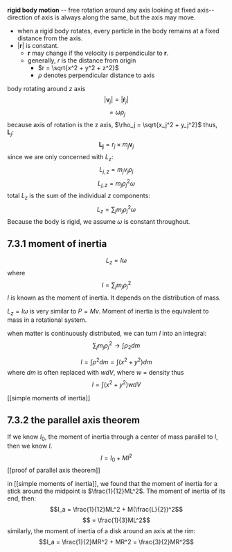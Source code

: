 **rigid body motion** -- free rotation around any axis
looking at fixed axis--direction of axis is always along the same, but the axis may move.

- when a rigid body rotates, every particle in the body remains at a fixed distance from the axis.
- $|\mathbf{r}|$ is constant.
	- $\mathbf{r}$ may change if the velocity is perpendicular to $\mathbf{r}$.
	- generally, $r$ is the distance from origin
		- $r = \sqrt{x^2 + y^2 + z^2}$
		- $\rho$ denotes perpendicular distance to axis

body rotating around $z$ axis
$$|\mathbf{v}_j| = |\mathbf{\dot{r}}_j|$$
$$ = \omega\rho_j$$
because axis of rotation is the z axis, $\rho_j = \sqrt{x_j^2 + y_j^2}$
thus, $\mathbf{L}_j$:
$$\mathbf{L_j} = r_j\times m_j\mathbf{v}_j$$
since we are only concerned with $L_z$:
$$L_{j, z} = m_jv_j\rho_j$$
$$L_{j, z} = m_j\rho_j^2\omega$$
total $L_z$ is the sum of the individual $z$ components:
$$L_z = \sum_j m_j\rho_j^2\omega$$
Because the body is rigid, we assume $\omega$ is constant throughout.

## 7.3.1 moment of inertia
$$L_z = I\omega$$
where $$I = \sum_j m_j\rho_j^2$$
$I$ is known as the moment of inertia. It depends on the distribution of mass.

$L_z = I\omega$ is very similar to $P = Mv$. Moment of inertia is the equivalent to mass in a rotational system.

when matter is continuously distributed, we can turn $I$ into an integral:
$$\sum_jm_j\rho_j^2 \rightarrow \int\rho_2dm$$

$$I = \int\rho^2dm = \int(x^2 + y^2)dm$$
where $dm$ is often replaced with $wdV$, where $w$ = density
thus $$ I = \int(x^2 + y^2)w dV$$


[[simple moments of inertia]]

## 7.3.2 the parallel axis theorem
If we know $I_0$, the moment of inertia through a center of mass parallel to $I$, then we know $I$.
$$I = I_0 + Ml^2$$
[[proof of parallel axis theorem]]

in [[simple moments of inertia]], we found that the moment of inertia for a stick around the midpoint is $\frac{1}{12}ML^2$. The moment of inertia of its end, then:
$$I_a = \frac{1}{12}ML^2 + M(\frac{L}{2})^2$$
$$ = \frac{1}{3}ML^2$$
similarly, the moment of inertia of a disk around an axis at the rim:
$$I_a = \frac{1}{2}MR^2 + MR^2 = \frac{3}{2}MR^2$$

